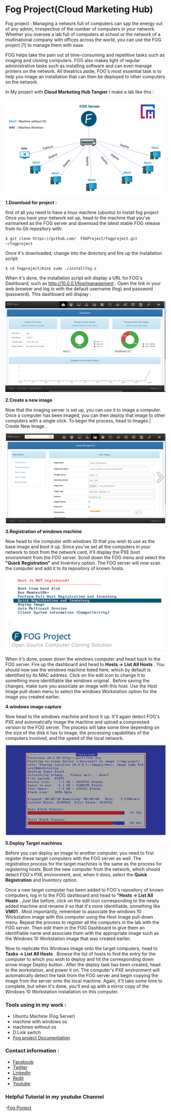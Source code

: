 # Fog Project(Cloud Marketing Hub)
Fog project : Managing a network full of computers can sap the energy out of any admin, irrespective of the number of computers in your network. Whether you oversee a lab full of computers at school or the network of a multinational company with offices across the world, you can use the FOG project [1] to manage them with ease.

FOG helps take the pain out of time-consuming and repetitive tasks such as imaging and cloning computers. FOG also makes light of regular administrative tasks such as installing software and can even manage printers on the network. All theatrics aside, FOG's most essential task is to help you image an installation that can then be deployed to other computers on the network.

In My project with **Cloud Marketing Hub Tangier** I make a lab like this :

![](fog.png)

**1.Download for project :**

first of all you need to have a linux machine (ubuntu) to install fog project
Once you have your network set up, head to the machine that you've earmarked as the FOG server and download the latest stable FOG release from its Git repository with:
```
$ git clone https://github.com/  FOGProject/fogproject.git ~/fogproject
```
Once it's downloaded, change into the directory and fire up the installation script:
```
$ cd fogproject/bin$ sudo ./installfog.s
```
When it's done, the installation script will display a URL for FOG's Dashboard, such as http://10.0.0.1/fog/management . Open the link in your web browser and log in with the default username (fog) and password (password). 
This dashboard will display :

![](dashboard.png)

**2.Create a new image**

Now that the imaging server is set up, you can use it to image a computer. Once a computer has been imaged, you can then deploy that image to other computers with a single click. To begin the process, head to Images | Create New Image .

![](image.png)

 **3.Registration of windows machine**

Now head to the computer with windows 10 that you wish to use as the base image and boot it up. Since you've set all the computers in your network to boot from the network card, it'll display the PXE boot environment from the FOG server. Scroll down the FOG menu and select the **"Quick Registration"** and Inventory option. The FOG server will now scan the computer and add it to its repository of known hosts.

![](3.png)

When it's done, power down the windows computer and head back to the FOG server. Fire up the dashboard and head to **Hosts -> List All Hosts** . You should now see the windows machine listed here, which by default is identified by its MAC address. Click on the edit icon to change it to something more identifiable like windows original . Before saving the changes, make sure you associate an image with this host. Use the Host Image pull-down menu to select the windows Workstation option for the image you created earlier.

 **4.windows image capture**

 Now head to the windows machine and boot it up. It'll again detect FOG's PXE and automatically image the machine and upload a compressed version to the FOG server. The process will take some time depending on the size of the disk it has to image, the processing capabilities of the computers involved, and the speed of the local network. 

 ![](4.png)

**5.Deploy Target machines**

Before you can deploy an image to another computer, you need to first register these target computers with the FOG server as well. The registration process for the target machines is the same as the process for registering hosts. Boot the new computer from the network, which should detect FOG's PXE environment, and, when it does, select the **Quick Registration** and Inventory option.

Once a new target computer has been added to FOG's repository of known computers, log in to the FOG dashboard and head to **"Hosts -> List All Hosts** . Just like before, click on the edit icon corresponding to the newly added machine and rename it so that it's more identifiable, something like **VM01** . Most importantly, remember to associate the windows 10 Workstation image with this computer using the Host Image pull-down menu. Repeat the process to register all the computers in the lab with the FOG server. Then edit them in the FOG Dashboard to give them an identifiable name and associate them with the appropriate image such as the Windows 10 Workstation image that was created earlier.

Now to replicate this Windows image onto the target computers, head to **Tasks -> List All Hosts** . Browse the list of hosts to find the entry for the computer to which you wish to deploy and hit the corresponding down arrow image Deploy button . After the deploy task has been created, head to the workstation, and power it on. The computer's PXE environment will automatically detect the task from the FOG server and begin copying the image from the server onto the local machine. Again, it'll take some time to complete, but when it's done, you'll end up with a mirror copy of the Windows 10 Workstation installation on this computer.

### Tools using in my work : ### 

- Ubuntu Machine (Fog Server)
- machine with windows os
- machines without os 
- D.Link switch
- [Fog project Documentation](https://docs.fogproject.org/en/latest/)

### Contact information :
- [Facebook](https://www.facebook.com/profile.php?id=100082569926842)
- [Twitter](https://twitter.com/HamzaAchahboun3)
- [LinkedIn](https://www.linkedin.com/in/achahboune-hamza/)
- [Redit](https://www.reddit.com/user/HamzaVerde)
- [Youtube](https://www.youtube.com/channel/UCVIOkzY9OijnUJ-daoZsXqw)
 
 ### Helpful Tutorial in my youtube Channel
 -[Fog Project](https://www.youtube.com/watch?v=GNk3YhL6oFE&list=PLGm6YTcAxLLAkRAXVk4YPgPzTLsMwzhRS)




